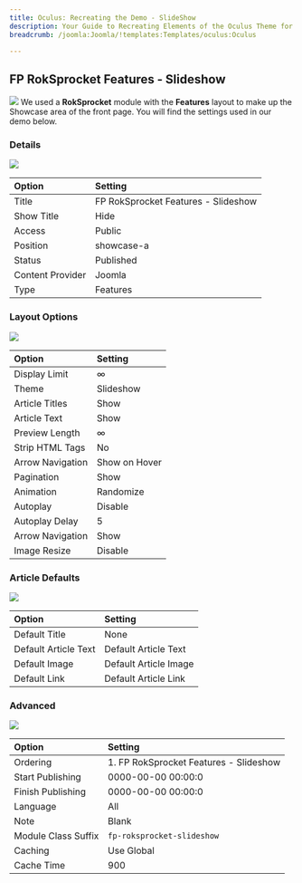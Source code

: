 ```yaml
---
title: Oculus: Recreating the Demo - SlideShow
description: Your Guide to Recreating Elements of the Oculus Theme for Joomla
breadcrumb: /joomla:Joomla/!templates:Templates/oculus:Oculus

---
```


FP RokSprocket Features - Slideshow
-----
![][slideshow]
We used a **RokSprocket** module with the **Features** layout to make up the Showcase area of the front page. You will find the settings used in our demo below.

### Details
![][slideshow1]

| Option | Setting |
|:------|:-------|
| Title | FP RokSprocket Features - Slideshow |
| Show Title | Hide |
| Access | Public |
| Position | showcase-a |
| Status | Published |
| Content Provider | Joomla |
| Type | Features |

### Layout Options
![][slideshow2]

| Option | Setting |
|:------|:-------|
| Display Limit | ∞ |
| Theme | Slideshow |
| Article Titles | Show |
| Article Text | Show |
| Preview Length | ∞ |
| Strip HTML Tags | No |
| Arrow Navigation | Show on Hover |
| Pagination | Show |
| Animation | Randomize |
| Autoplay | Disable |
| Autoplay Delay | 5 |
| Arrow Navigation | Show |
| Image Resize | Disable |

### Article Defaults
![][slideshow3]

| Option | Setting |
|:------|:-------|
| Default Title | None |
| Default Article Text | Default Article Text |
| Default Image | Default Article Image|
| Default Link | Default Article Link |

### Advanced
![][slideshow4]

| Option | Setting |
|:------|:-------|
| Ordering | 1. FP RokSprocket Features - Slideshow |
| Start Publishing | 0000-00-00 00:00:0 |
| Finish Publishing | 0000-00-00 00:00:0 |
| Language | All |
| Note | Blank |
| Module Class Suffix | `fp-roksprocket-slideshow` |
| Caching | Use Global |
| Cache Time | 900 |

[slideshow]: assets/demo_module_1.jpeg
[slideshow1]: assets/slideshow_1.jpeg
[slideshow2]: assets/slideshow_2.jpeg
[slideshow3]: assets/slideshow_3.jpeg
[slideshow4]: assets/slideshow_4.jpeg